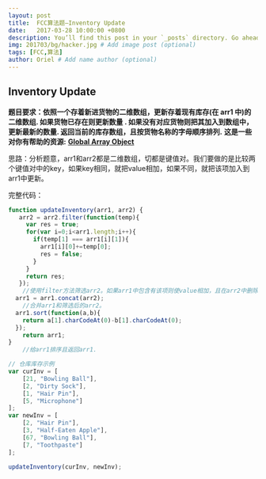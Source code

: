 ```yaml
---
layout: post
title:  FCC算法题—Inventory Update
date:   2017-03-28 10:00:00 +0800
description: You’ll find this post in your `_posts` directory. Go ahead and edit it and re-build the site to see your changes. # Add post description (optional)
img: 201703/bg/hacker.jpg # Add image post (optional)
tags: [FCC,算法]
author: Oriel # Add name author (optional)
---
```

## **Inventory Update**

**题目要求：依照一个存着新进货物的二维数组，更新存着现有库存(在 arr1 中)的二维数组. 如果货物已存在则更新数量 . 如果没有对应货物则把其加入到数组中，更新最新的数量. 返回当前的库存数组，且按货物名称的字母顺序排列.**
**这是一些对你有帮助的资源:**
	[**Global Array Object**](https://developer.mozilla.org/zh-CN/docs/Web/JavaScript/Reference/Global_Objects/Array "**Global Array Object**")

思路：分析题意，arr1和arr2都是二维数组，切都是键值对。我们要做的是比较两个键值对中的key，如果key相同，就把value相加，如果不同，就把该项加入到arr1中更新。

完整代码：
```javascript
function updateInventory(arr1, arr2) {
   arr2 = arr2.filter(function(temp){
     var res = true;
     for(var i=0;i<arr1.length;i++){
       if(temp[1] === arr1[i][1]){
         arr1[i][0]+=temp[0];
         res = false;
       }
     }
     return res;
   });
	//使用filter方法筛选arr2。如果arr1中包含有该项则使value相加，且在arr2中删除该项。
  arr1 = arr1.concat(arr2);
	//合并arr1和筛选后的arr2。
  arr1.sort(function(a,b){
    return a[1].charCodeAt(0)-b[1].charCodeAt(0);
  });
    return arr1;
}
	//给arr1排序且返回arr1.

// 仓库库存示例
var curInv = [
    [21, "Bowling Ball"],
    [2, "Dirty Sock"],
    [1, "Hair Pin"],
    [5, "Microphone"]
];
var newInv = [
    [2, "Hair Pin"],
    [3, "Half-Eaten Apple"],
    [67, "Bowling Ball"],
    [7, "Toothpaste"]
];

updateInventory(curInv, newInv);

```